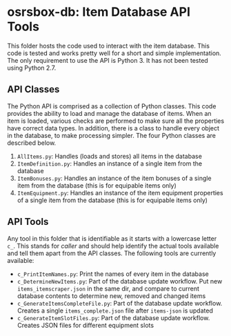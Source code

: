 # osrsbox-db: Item Database API Tools

This folder hosts the code used to interact with the item database. This code is tested and works pretty well for a short and simple implementation. The only requirement to use the API is Python 3. It has not been tested using Python 2.7.

## API Classes

The Python API is comprised as a collection of Python classes. This code provides the ability to load and manage the database of items. When an item is loaded, various checks are performed to make sure all the properties have correct data types. In addition, there is a class to handle every object in the database, to make processing simpler. The four Python classes are described below.

1. `AllItems.py`: Handles (loads and stores) all items in the database
1. `ItemDefinition.py`: Handles an instance of a single item from the database
1. `ItemBonuses.py`: Handles an instance of the item bonuses of a single item from the database (this is for equipable items only)
1. `ItemEquipment.py`: Handles an instance of the item equipment properties of a single item from the database (this is for equipable items only)

## API Tools

Any tool in this folder that is identifiable as it starts with a lowercase letter `c_`. This stands for _caller_ and should help identify the actual tools available and tell them apart from the API classes. The following tools are currently available:

- `c_PrintItemNames.py`: Print the names of every item in the database
- `c_DetermineNewItems.py`: Part of the database update workflow. Put new `items_itemscraper.json` in the same dir, and compare to current database contents to determine new, removed and changed items
- `c_GenerateItemsCompleteFile.py`: Part of the database update workflow. Creates a single `items_complete.json` file after `items-json` is updated
- `c_GenerateItemSlotFiles.py`: Part of the database update workflow. Creates JSON files for different equipment slots
